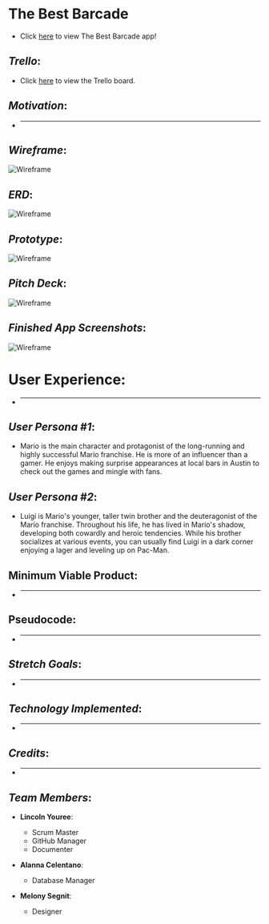# __The Best Barcade__

* Click [here]() to view The Best Barcade app!

## _Trello_:

* Click [here](https://trello.com/b/o3Ybyxxe/the-best-barcade-group-project) to view the Trello board. 

## _Motivation_:

* ___________

## _Wireframe_:

![Wireframe]()

## _ERD_:

![Wireframe](https://i.imgur.com/Rr8KFng.jpg)

## _Prototype_:

![Wireframe](https://i.imgur.com/HVv5rS2.png)

## _Pitch Deck_:

![Wireframe]()

## _Finished App Screenshots_:

![Wireframe]()

# __User Experience__: 

* _____________

## _User Persona #1_:

* Mario is the main character and protagonist of the long-running and highly successful Mario franchise. He is more of an influencer than a gamer. He enjoys making surprise appearances at local bars in Austin to check out the games and mingle with fans. 

## _User Persona #2_:

* Luigi is Mario's younger, taller twin brother and the deuteragonist of the Mario franchise. Throughout his life, he has lived in Mario's shadow, developing both cowardly and heroic tendencies. While his brother socializes at various events, you can usually find Luigi in a dark corner enjoying a lager and leveling up on Pac-Man.

## __Minimum Viable Product__:

* ______________

## __Pseudocode__:

* ______________

## _Stretch Goals_:

* ______________

## _Technology Implemented_:

* ______________

## _Credits_:

* ______________

## _Team Members_:

* __Lincoln Youree__:
  - Scrum Master
  - GitHub Manager
  - Documenter

* __Alanna Celentano__:
  - Database Manager

* __Melony Segnit__:
  - Designer